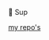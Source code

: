 👋 Sup


<a href="https://github.com/mroberts70?tab=repositories">my repo's</a>




<!---
mroberts70/mroberts70 is a ✨ special ✨ repository because its `README.md` (this file) appears on your GitHub profile.
You can click the Preview link to take a look at your changes.
--->
